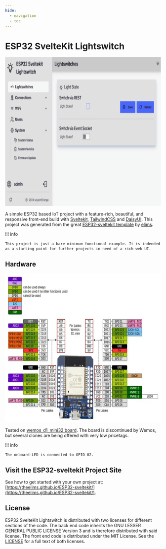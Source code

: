 ```yaml
---
hide:
  - navigation
  - toc
---
```


# ESP32 SvelteKit Lightswitch

<div align="center">
<img style="height:480px" src="/docs/media/Screenshot_light.png">
</div>

A simple ESP32 based IoT project with a feature-rich, beautiful, and responsive front-end build with [Sveltekit](https://kit.svelte.dev/), [TailwindCSS](https://tailwindcss.com/) and [DaisyUI](https://daisyui.com/). This project was generated from the great [ESP32-sveltekit template](https://github.com/theelims/ESP32-sveltekit) by [elims](https://github.com/theelims).

!!! info

    This project is just a bare minimum functional example. It is indended as a starting point for further projects in need of a rich web UI.

## Hardware

<div align="center">
<img style="height:480px" src="/docs/media/boards/wemos_D1_Mini_ESP32/wemos_D1_Mini_ESP32_pinout.png">
</div>

Tested on [wemos_d1_mini32 board](https://www.wemos.cc/en/latest/). The board is discontinued by Wemos, but several clones are being offered with very low pricetags.

!!! info

    The onboard-LED is connected to GPIO-02.

## Visit the ESP32-sveltekit Project Site

See how to get started with your own project at: [https://theelims.github.io/ESP32-sveltekit/](https://theelims.github.io/ESP32-sveltekit/).

## License

ESP32 SvelteKit Lightswitch is distributed with two licenses for different sections of the code. The back end code inherits the GNU LESSER GENERAL PUBLIC LICENSE Version 3 and is therefore distributed with said license. The front end code is distributed under the MIT License. See the [LICENSE](https://github.com/soylentOrange/esp32-sveltekit/blob/main/LICENSE) for a full text of both licenses.
